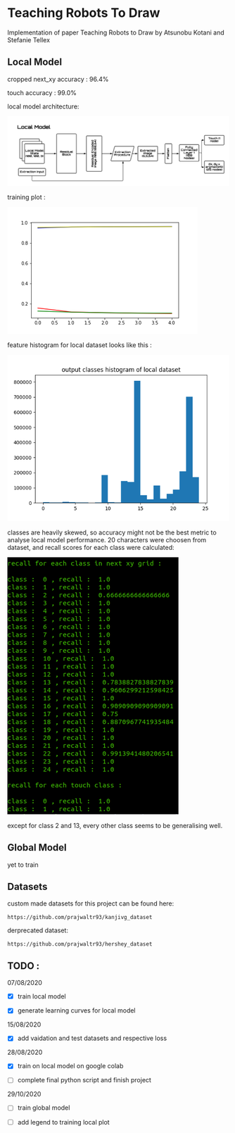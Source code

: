 # Teaching Robots To Draw

Implementation of paper Teaching Robots to Draw by Atsunobu Kotani and Stefanie Tellex

## Local Model

cropped next_xy accuracy : 96.4%

touch accuracy : 99.0%

local model architecture:

![local model architecture](./res/local_model_architecture.png)

training plot :

![local model training plot](./res/local_model_training.png)

feature histogram for local dataset looks like this :

![feature map](./res/localdatasetfeature_map.png)

classes are heavily skewed, so accuracy might not be the best metric to analyse local model performance.
20 characters were choosen from dataset, and recall scores for each class were calculated:

![recall scores](./res/recall_local_model.png)

except for class 2 and 13, every other class seems to be generalising well.

## Global Model

yet to train

## Datasets

custom made datasets for this project can be found here:

	https://github.com/prajwaltr93/kanjivg_dataset

derprecated dataset:

	https://github.com/prajwaltr93/hershey_dataset

## TODO :

07/08/2020

- [x] train local model

- [x] generate learning curves for local model

15/08/2020

- [x] add vaidation and test datasets and respective loss

28/08/2020

- [x] train on local model on google colab

- [ ] complete final python script and finish project

29/10/2020

- [ ] train global model

- [ ] add legend to training local plot
